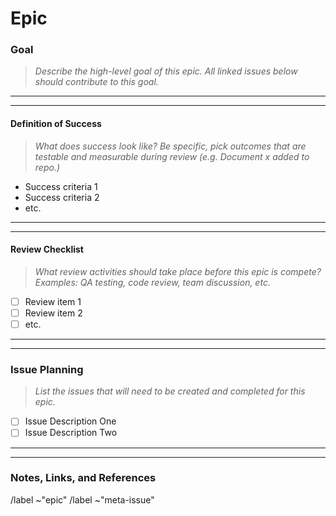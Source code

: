 # Epic

### Goal
> *Describe the high-level goal of this epic. All linked issues below should contribute to this goal.*


----------
----------

#### Definition of Success
> *What does success look like? Be specific, pick outcomes that are testable and measurable during review (e.g. Document x added to repo.)*  

- Success criteria 1
- Success criteria 2
- etc.

----------
----------

#### Review Checklist
> *What review activities should take place before this epic is compete? Examples: QA testing, code review, team discussion, etc.*  

- [ ] Review item 1
- [ ] Review item 2
- [ ] etc.

----------
----------

### Issue Planning
> *List the issues that will need to be created and completed for this epic.* 

- [ ] Issue Description One
- [ ] Issue Description Two 

----------
----------

### Notes, Links, and References



/label ~"epic"
/label ~"meta-issue"


